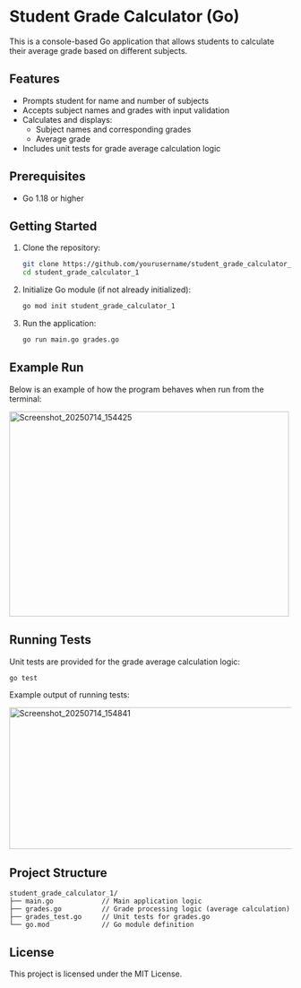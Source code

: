 # Student Grade Calculator (Go)

This is a console-based Go application that allows students to calculate their average grade based on different subjects.

## Features

- Prompts student for name and number of subjects
- Accepts subject names and grades with input validation
- Calculates and displays:
  - Subject names and corresponding grades
  - Average grade
- Includes unit tests for grade average calculation logic

## Prerequisites

- Go 1.18 or higher

## Getting Started

1. Clone the repository:

   ```bash
   git clone https://github.com/yourusername/student_grade_calculator_1.git
   cd student_grade_calculator_1
   ```

2. Initialize Go module (if not already initialized):

   ```bash
   go mod init student_grade_calculator_1
   ```

3. Run the application:

   ```bash
   go run main.go grades.go
   ```

## Example Run

Below is an example of how the program behaves when run from the terminal:

<img width="499" height="366" alt="Screenshot_20250714_154425" src="https://github.com/user-attachments/assets/941cd0e9-7609-4113-ae7c-8cb94699d6de" />


## Running Tests

Unit tests are provided for the grade average calculation logic:

```bash
go test
```

Example output of running tests:

<img width="756" height="253" alt="Screenshot_20250714_154841" src="https://github.com/user-attachments/assets/6fafa9c2-7ed4-431f-919d-cabb9ea773d1" />


## Project Structure

```
student_grade_calculator_1/
├── main.go            // Main application logic
├── grades.go          // Grade processing logic (average calculation)
├── grades_test.go     // Unit tests for grades.go
└── go.mod             // Go module definition
```

## License

This project is licensed under the MIT License.
